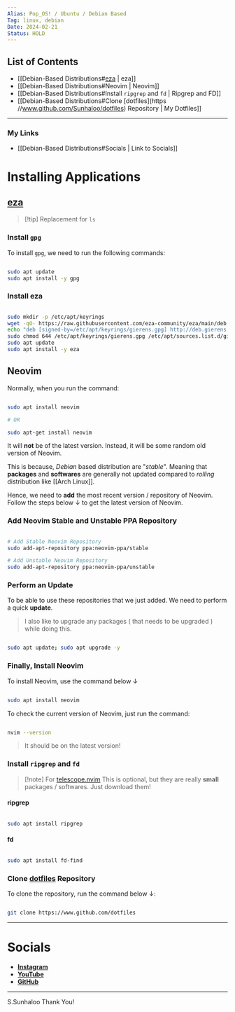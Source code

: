 ```yaml
---
Alias: Pop_OS! / Ubuntu / Debian Based
Tag: linux, debian
Date: 2024-02-21
Status: HOLD
---
```


## List of Contents

- [[Debian-Based Distributions#[eza](https://github.com/eza-community/eza) | eza]]
- [[Debian-Based Distributions#Neovim | Neovim]]
- [[Debian-Based Distributions#Install `ripgrep` and `fd` | Ripgrep and FD]]
- [[Debian-Based Distributions#Clone [dotfiles](https //www.github.com/Sunhaloo/dotfiles) Repository | My Dotfiles]]

---

### My Links

- [[Debian-Based Distributions#Socials | Link to Socials]]

# Installing Applications

## [eza](https://github.com/eza-community/eza)

>[!tip] Replacement for `ls`

### Install `gpg`

To install `gpg`, we need to run the following commands:

```bash

sudo apt update
sudo apt install -y gpg

```

### Install eza

```bash

sudo mkdir -p /etc/apt/keyrings
wget -qO- https://raw.githubusercontent.com/eza-community/eza/main/deb.asc | sudo gpg --dearmor -o /etc/apt/keyrings/gierens.gpg
echo "deb [signed-by=/etc/apt/keyrings/gierens.gpg] http://deb.gierens.de stable main" | sudo tee /etc/apt/sources.list.d/gierens.list
sudo chmod 644 /etc/apt/keyrings/gierens.gpg /etc/apt/sources.list.d/gierens.list
sudo apt update
sudo apt install -y eza

```

## Neovim

Normally, when you run the command:

```bash

sudo apt install neovim

# OR

sudo apt-get install neovim

```

It will **not** be of the latest version. Instead, it will be some random old version of Neovim.

This is because, *Debian* based distribution are "*stable*". Meaning that **packages** and **softwares** are generally not updated compared to *rolling* distribution like [[Arch Linux]].

Hence, we need to **add** the most recent version / repository of Neovim. Follow the steps below $\downarrow$ to get the latest version of Neovim.

### Add Neovim Stable and Unstable PPA Repository

```bash

# Add Stable Neovim Repository
sudo add-apt-repository ppa:neovim-ppa/stable

# Add Unstable Neovim Repository
sudo add-apt-repository ppa:neovim-ppa/unstable

```

### Perform an Update

To be able to use these repositories that we just added. We need to perform a quick **update**.

>I also like to upgrade any packages ( that needs to be upgraded ) while doing this.

```bash

sudo apt update; sudo apt upgrade -y

```

### Finally, Install Neovim

To install Neovim, use the command below $\downarrow$

```bash

sudo apt install neovim

```

To check the current version of Neovim, just run the command:

```bash

nvim --version

```

>It should be on the latest version!

### Install `ripgrep` and `fd`

>[!note] For [telescope.nvim](https://github.com/nvim-telescope/telescope.nvim)
>This is optional, but they are really **small** packages / softwares.
>Just download them!

#### ripgrep

```bash

sudo apt install ripgrep

```

#### fd

```bash

sudo apt install fd-find

```

### Clone [dotfiles](https://www.github.com/Sunhaloo/dotfiles) Repository

To clone the repository, run the command below $\downarrow$:

```bash

git clone https://www.github.com/dotfiles

```

---

# Socials

- [**Instagram**](https://www.instagram.com/s.sunhaloo/)
- [**YouTube**](https://www.youtube.com/channel/UCMkQZsuW6eHMhdUObLPSpwg)
- [**GitHub**](https://www.github.com/Sunhaloo)

---

S.Sunhaloo
Thank You!